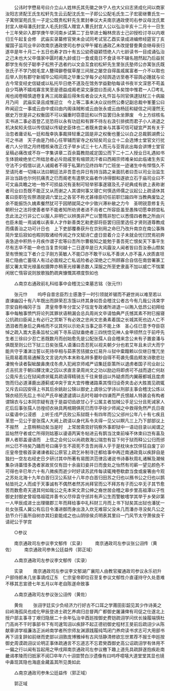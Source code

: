 <!-- { "loadSidebar": true } -->
　　公讳时字懋易号曰介立山人姓林氏其先徽之休宁人也大父曰志贤成化间以商家汝阳志贤配王氏生松轩先生云云配沈氏生一子即公公配毛氏生二子宏密继曹氏生一子寓侧室苑氏生一子定公既贵松轩先生累封奉议大夫南京通政使司右参议母沈氏累封宜人继母潘氏封宜人毛氏封孺人赠宜人曹氏封宜人公以弘治辛亥十二月十一日生十三年癸卯入郡学庚午举河南乡试第二丁丑举进士翰林庶吉士己卯授检讨寻以内艰归壬午起复会修　武庙实录纂修官癸未会试同考试官乙酉实录成进编修经筵官丁亥擢国子监司业辛卯改南京通政使司右参议甲午擢右通政乙未改提督誊黄会继母丧归遂卒是年十月二十五日也寿才四十有五公幼奇嶷颖悟绝人六七龄读书一目成诵弘治之己未也大父卒值家中匮时甫九龄或日一食或竟日不食读书不辍名翘然起乃后益贫郡学生有倪子聪李子松熊子选者约以文会互食初松轩先生里张氏塾师公亦寓张氏既张氏子不学乃脱毛宜人簪珥僻卷僦草屋三间居之屡空自得虽戚属富者一介不以取也后举人则有郡守新城毕公昭间周之毕重公学每夕必轻舆造访至巷不容舆必踵就与论古今常变经史信疑或以私托毕日绝不道及在馆务学益勤劬每读书夜半文深思不苟盖自少笃确不嬉戏寡言笑至是德益成阁老梁文康尝曰吾阅人多矣馆中惟君一人□考礼闱也阅卷精慎退卷复再三阅故最后得朱佐者会议大礼忤旨与同官俱逮狱杖三十病踰月乃间　武庙实录且成惟迎立　今上等二事未决众议纷然公奏记副总裁中峯董公曰昨闻迎立一事或云由中或曰由内阁诛贼彬或云由张永或云由杨廷和疑信之间漫然无据史万世是非之权衡固不可以偏重时窃意廷和以忤旨罢归永坐罪废　今上方综核名实书进二事必首登乙览恐将以永有功廷和有罪不待左右汲引排摈而君子小人进退之机决矣矧夫信以传信疑以传疑史臣体也二者既未尝亲与其事可信可疑宜严其有关于治忽者庸讵私一廷和哉幸执事裁择轻重之固是非之权衡也董公以白之总裁鹅湖费公可之书进　天子由是乃倾心任宰辅而宦寺之权轻矣司业立十二会选博士堂官文行扰者六人分领之月终稽核亲改正戊子举乡试三十七人而元与亚胥此出每会讲博士堂官呈稿必痛改或不存一字集讲章二百余篇教勋戚定国公而下二十二人授业日礼遇如书生体貌峻绝坐亡所绌怠者必斥勋戚至有缩颈流汗者曰西厢宗师难亲如此临诸生务实守法不少假借以说人诫阍者不得于私第约见终四年门亡班坐一迹诸生中有悍惰久不至请托者一切绳以法曰朝廷法非吾意也异日有持当路之亲面抗者曰吾以司业治监生非治当路也尔何抗痛责之巳而阁老有遣祭文庙者作诗得御和遂欲立石于庙司业曰不可文庙具瞻之地一物不可损益况有圣制可轻举邪事遂寝及孔子祀典成有欲上表称谢者司业曰吾既不能正又从而谢之人其谓何事又寝亡何慎选师儒之议起公上疏请休其畧曰臣职在佐祭酒提调六堂比之各官不称尤甚缘臣叨任前职巳踰四年当教典废坠之余不能振饬久媿素餐然犹可于因陋就简之中少致兴滞补敝之力今　圣明锐意修复先朝积分之法将使善者举不能者知所劝贤者进不肖者亡所容臣虽至愚殊切愿幸顾尝私念此法之行非公亡以服人非明亡以辨类非严亡以警隋非恕亡以悉情四者教之所由兴也臣未能一焉诚难以表率人才作新善类乞勑吏部将臣罢归田里选任才贤则道尊教成而儒善治之功可计日也　上下吏部覆奏获升在京别用之命巳乃改升南京在南公事殊简升堂后寂如也暇则取诸经传阅之作文赋诗亡虚日尝着介立子未就会忧归焚焉初奔丧急途中积热十月疾作谓子宏等曰吾所尔曹极知之能勉于善吾死亡恨矣天下事平生尽有志卒不能一命也当复柰何越十二日遂卒是日大风霾汝人闻者皆曰吾汝泰山颓矣至有愤惋泣下者介立子刚方英敏人不能□亦不敢干以私不善谀人亦不喜人谀质直坦易亡隐曲亡蓄宿人有过必面规之亡私诋险者必深绝之亡所顾寡合自信在南尝署篆工部又署太常光禄虽权摄弊亦稍革光禄署丞数人深服之所至吏隶虽不加以威亡不惴栗闲居亡惰容说则放歌独酌疏爽慷慨其襟度恢如也 

　　△南京右通政前礼科给事中会稽沈公束墓志铭（张元忭） 

　　张元忭 
　　呜呼自昔忠臣烈士感激于一时引领就斧锯而不避世尚以难至若以直谏幽囚十有八年既出而辞荣忍冻饿以终其身如吾会稽沈公者古今有几哉公讳束字宗安自称梅冈子当　肃皇帝季年分宜父子怙宠专政诸所进退一以贿入低昂公初拜给事中每触事愤忾将论列其罪状语稍漏会总兵周尚文卒请恤典严氏憾其素不附巳报寝公抗疏曰臣闻上有必行之赏斯下有必效之忠尚文忠勇素着国之长城其死也边人亡不洒泪者而身后之典格而不议其何以示劝夫当事之臣不能上体　圣心任巳意予夺臣窃悼之疏入嵩大恚条旨杖公阙下寻系诏狱垂绝者三四恍惚见神人金甲颀然立于前呼先生者三徐曰少忍亡恙既数月而创始愈先是公配张孺人自会稽来念公未有子置妾潘与俱既至则公巳下狱三日矣张孺人语潘曰吾忍死以视夫朝夕分也若艾年且未识大而宁能共守乎潘涕泣誓以死待卒相与茹荼苦拮据女红易升斗狱中槖饘赖以仅继日惟兀坐玩周易着周易通解及文言说内外本末称名辨多要眇自得不苟袭先儒齿颊发诗歌悲壮凄惋令读者裂眦酸鼻庚戌冬虏入犯阙京师戒严诏集廷臣策所以退虏者国子司业赵公贞吉抗言于朝曰醳沈束之囚以求直言录周尚文之功以励边将即虏可不战而退亡何赵公竟斥去公在狱闻虏状辄具疏请得精骑五千往来督战以外疑虏而内翼蔽都城且度虏饱而归必道涿鹿出遵蓟或冲突于宣大宜传檄诸路乘其惰归设奇夹击必大胜嵩见疏辄又斥去曰囚安得上书其后余姚赵公锦以御史上虞徐公学诗以刑部主事会稽沈公炼以锦衣经历先后上书论严氏卒被逮谴谪以去时号越中四谏而严氏恨越人特甚会有构者谓锦衣与公本同宗疑有连于是益切齿欲甘心于公属主者加械公手足公分且死诫家人庀后后事张孺人彷徨纫衣袂具两棺期俱死巳而华亭徐少师闻之中救得免然严氏日夜以蜚语中公浸惑　上听壬戌严氏败公系狱既十有四年而公父邠州公年八十有七疾且革思一见公于是张孺人大阙上疏请以身代系令夫得一见父以瞑凡三上乃下部部议上不报然　上意稍稍动矣当是时　上常居斋宫好钩察外事即狱中一语动目录以闻谓之监帖然守者或亡所得则姑塞以谩语丙寅冬帖进云有鹊当沈束前噪不休束曰岂有喜及罪人者耶盖谩语而　上信之会何公以尚疏救海公瑞忽有旨下何于狱而释公公归而邠州公巳不待矣乃踊而号曰痛乎生不菽死不含吾尚得人乎于是枕块水饮佯狂自废丁卯　庄皇帝登极首录诸谏者起公原官上疏乞补制寻迁都给事中再迁南通政竟以疾辞自是独扫一空左右经史日夕研讨其中所著有易图洪范律吕诸说书诗春秋周礼诸解及潮候集杂诗藁惜多逸者家故贫仅有田十余亩妇妾并日而食处之怡然有司蕲一望见颜色不可得也辛巳年六十有八微疾而逝少时好读苏武传每读辄掩卷欷歔当食或废箸由今观之苏处北海十九年白首归汉公系狱十八年亦白首归田苏之归也以鴈书公之归也以鹊帖皆托之人而成于天事诚有不偶然者然苏尚拜官而公不拜苏有子而公卒无子其节愈苦而数愈奇天道其何如哉公之先本宋文肃公绅之裔世居会稽之皋步里高祖潭以子性御史封御史曾祖恪祖琨并善书父尽倅袁守邠并有声公生而警敏嗜学其举于乡癸卯第一人甲辰成进士出理徽郡三年而拜给事中礼科财三月而上书下狱矣其出狱也潘犹一处女张孺人冀公有后日令潘进御而身出汲入炊无难容父没未几而潘亦寻没矣凡公之劲节介行虽所自树亦其妇妾能成之也山阴徐侯贞明表其里曰一门风节太守萧侯良干请祀公于学宫 

　　○参议 

　　南京通政司左参议李文郁传（实录） 
　　南京通政司左参议张公诩传（黄佐） 
　　南京通政司参朱公廷益传（郭正域） 

　　△南京通政司左参议李文郁传（实录） 

　　实录 
　　南京通政司左参议李文郁湖广襄阳人由教官擢通政司参议永乐初升户部侍郎未几坐事谪戍辽东　仁宗皇帝即位召至复参议文郁性介直谨持守久处患难不移其志宣德七年五月以年老自陈遂命致事 

　　△南京通政司左参议张公诩传（黄佐） 

　　黄佐 
　　张诩字廷实少负经济力行好古不口耳之学莆田彭韶见其少作诗美之曰岭海孤凤也成化甲辰登进士疏乞养病归总督两广都御史屠滽俾有司促之仕遂北上授户部主事寻丁艰归隐居二十余年弘治辛酉廵按御史费铠疏诩学问优长操履端慎杜门高尚不干时事部书下有司速驾诩以疾辞不起正德初御史程材王旻前后疏诩少从陈献章讲学祖濂洛正派岭南学者所宗师友渊源践履纯笃闭门养疴读书求志可大用部书再下诩复辞如前继而吏部以诩敦庞博雅绰有古风恬静清修欲忘世累荐不报壬申廵按御史周谟疏诩议论明正事体疏通言不忘道志不忘君癸酉御史高公诏疏诩学有体用不一偏之行以闻有旨起用之甲戌拜南京通政司左参议檄下趣上道先具疏辞遂抱疾赴南畿谒孝陵而归扺家不阅□卒年六十诩尝赞白沙遗像有曰呜呼噫嘻大道堂堂其显也镜中鼻现其隐也海底金藏盖其所见类如此 

　　△南京通政司参朱公廷益传（郭正域） 

　　郭正域 
